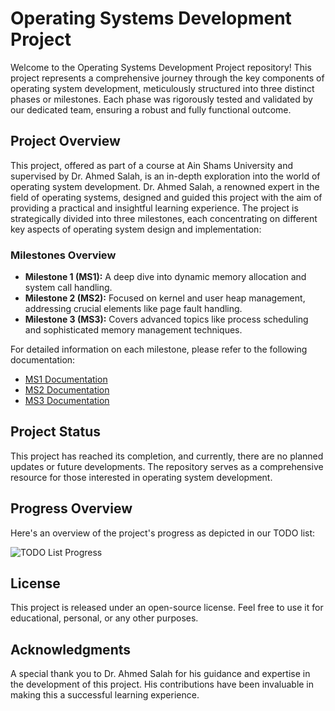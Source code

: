 # Operating Systems Development Project

Welcome to the Operating Systems Development Project repository! This project represents a comprehensive journey through the key components of operating system development, meticulously structured into three distinct phases or milestones. Each phase was rigorously tested and validated by our dedicated team, ensuring a robust and fully functional outcome.

## Project Overview

This project, offered as part of a course at Ain Shams University and supervised by Dr. Ahmed Salah, is an in-depth exploration into the world of operating system development. Dr. Ahmed Salah, a renowned expert in the field of operating systems, designed and guided this project with the aim of providing a practical and insightful learning experience. The project is strategically divided into three milestones, each concentrating on different key aspects of operating system design and implementation:


### Milestones Overview

- **Milestone 1 (MS1):** A deep dive into dynamic memory allocation and system call handling.
- **Milestone 2 (MS2):** Focused on kernel and user heap management, addressing crucial elements like page fault handling.
- **Milestone 3 (MS3):** Covers advanced topics like process scheduling and sophisticated memory management techniques.

For detailed information on each milestone, please refer to the following documentation:

- [MS1 Documentation](https://docs.google.com/presentation/d/1MIAcT5CSbAs_4yHpqCbbLTiMxTSTzGXZ/edit?usp=sharing&ouid=114294364593949962074&rtpof=true&sd=true)
- [MS2 Documentation](https://docs.google.com/presentation/d/1zD6LpLVObX0YeBEcuBZxhqyG8nn_at4p/edit?usp=sharing&ouid=114294364593949962074&rtpof=true&sd=true)
- [MS3 Documentation](https://docs.google.com/presentation/d/1zrqYWeoN-b0lInkwPTw0MPEQIrBEll9r/edit?usp=sharing&ouid=114294364593949962074&rtpof=true&sd=true)

## Project Status

This project has reached its completion, and currently, there are no planned updates or future developments. The repository serves as a comprehensive resource for those interested in operating system development.

## Progress Overview

Here's an overview of the project's progress as depicted in our TODO list:

![TODO List Progress](https://github.com/abanoubashraf686/OS-Project/assets/92957180/3dfa020c-5b62-4406-906b-1bfafb015511)

## License

This project is released under an open-source license. Feel free to use it for educational, personal, or any other purposes.

## Acknowledgments

A special thank you to Dr. Ahmed Salah for his guidance and expertise in the development of this project. His contributions have been invaluable in making this a successful learning experience.
